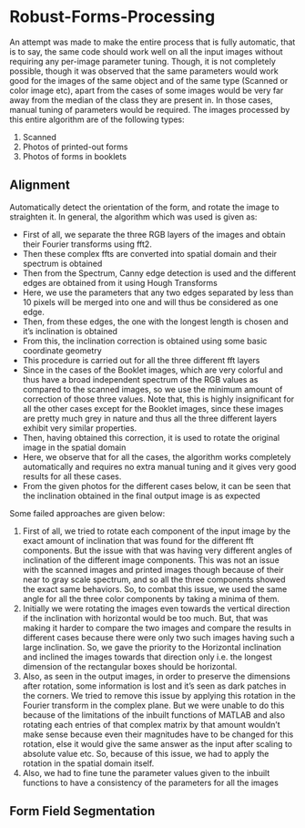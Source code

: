 # Robust-Forms-Processing

An attempt was made to make the entire process that is fully automatic, that is to say, the same code should work well on all the input images without requiring any per-image parameter tuning. Though, it is not completely possible, though it was observed that the same parameters would work good for the images of the same object and of the same type (Scanned or color image etc), apart from the cases of some images would be very far away from the median of the class they are present in. In those cases, manual tuning of parameters would be required. The images processed by this entire algorithm are of the following types:

  1. Scanned
  2. Photos of printed-out forms
  3. Photos of forms in booklets
  
## Alignment

Automatically detect the orientation of the form, and rotate the image to straighten it. In general, the algorithm which was used is given as:

  * First of all, we separate the three RGB layers of the images and obtain their Fourier transforms using fft2.
  * Then these complex ffts are converted into spatial domain and their spectrum is obtained
  * Then from the Spectrum, Canny edge detection is used and the different edges are obtained from it using Hough Transforms
  * Here, we use the parameters that any two edges separated by less than 10 pixels will be merged into one and will thus be considered as one edge.
  * Then, from these edges, the one with the longest length is chosen and it’s inclination is obtained
  * From this, the inclination correction is obtained using some basic coordinate geometry
  * This procedure is carried out for all the three different fft layers
  * Since in the cases of the Booklet images, which are very colorful and thus have a broad independent spectrum of the RGB values as compared to the scanned images, so we use the minimum amount of correction of those three values. Note that, this is highly insignificant for all the other cases except for the Booklet images, since these images are pretty much grey in nature and thus all the three different layers exhibit very similar properties.
  * Then, having obtained this correction, it is used to rotate the original image in the spatial domain
  * Here, we observe that for all the cases, the algorithm works completely automatically and requires no extra manual tuning and it gives very good results for all these cases.
  * From the given photos for the different cases below, it can be seen that the inclination obtained in the final output image is as expected
    
Some failed approaches are given below:

  1. First of all, we tried to rotate each component of the input image by the exact amount of inclination that was found for the different fft components. But the issue with that was having very different angles of inclination of the different image components. This was not an issue with the scanned images and printed images though because of their near to gray scale spectrum, and so all the three components showed the exact same behaviors. So, to combat this issue, we used the same angle for all the three color components by taking a minima of them.
  2. Initially we were rotating the images even towards the vertical direction if the inclination with horizontal would be too much. But, that was making it harder to compare the two images and compare the results in different cases because there were only two such images having such a large inclination. So, we gave the priority to the Horizontal inclination and inclined the images towards that direction only i.e. the longest dimension of the rectangular boxes should be horizontal.
  3. Also, as seen in the output images, in order to preserve the dimensions after rotation, some information is lost and it’s seen as dark patches in the corners. We tried to remove this issue by applying this rotation in the Fourier transform in the complex plane. But we were unable to do this because of the limitations of the inbuilt functions of MATLAB and also rotating each entries of that complex matrix by that amount wouldn’t make sense because even their magnitudes have to be changed for this rotation, else it would give the same answer as the input after scaling to absolute value etc. So, because of this issue, we had to apply the rotation in the spatial domain itself.
  4. Also, we had to fine tune the parameter values given to the inbuilt functions to have a consistency of the parameters for all the images
  
## Form Field Segmentation



